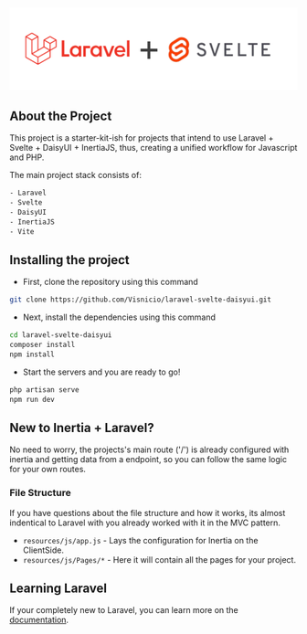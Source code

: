 <p align="center"><img src="Logo.png" width="800" alt="Laravel Logo"></p>

## About the Project

This project is a starter-kit-ish for projects that intend to use Laravel + Svelte + DaisyUI + InertiaJS, thus, creating a unified workflow for Javascript and PHP.

The main project stack consists of:
```bash
- Laravel
- Svelte
- DaisyUI
- InertiaJS
- Vite
```

## Installing the project

- First, clone the repository using this command
```bash
git clone https://github.com/Visnicio/laravel-svelte-daisyui.git
```
- Next, install the dependencies using this command
```bash
cd laravel-svelte-daisyui
composer install
npm install
```
- Start the servers and you are ready to go!
```bash
php artisan serve
npm run dev
```

## New to Inertia + Laravel?
No need to worry, the projects's main route ('/') is already configured with inertia and getting data from a endpoint, so you can follow the same logic for your own routes.

### File Structure
If you have questions about the file structure and how it works, its almost indentical to Laravel with you already worked with it in the MVC pattern.
- `resources/js/app.js` - Lays the configuration for Inertia on the ClientSide.
- `resources/js/Pages/*` - Here it will contain all the pages for your project.

## Learning Laravel

If your completely new to Laravel, you can learn more on the [documentation](https://laravel.com/docs).
